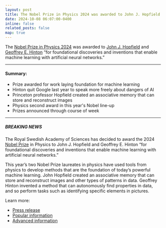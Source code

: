 ```yaml
---
layout: post
title: The Nobel Prize in Physics 2024 was awarded to John J. Hopfield and Geoffrey E. Hinton
date: 2024-10-08 06:07:00-0400
inline: false
related_posts: false
map: true
---
```


The [Nobel Prize in Physics 2024](https://www.nobelprize.org/prizes/physics/2024/summary/) was awarded to [John J. Hopfield](https://x.com/HopfieldJohn) and [Geoffrey E. Hinton](https://x.com/geoffreyhinton?lang=en) “for foundational discoveries and inventions that enable machine learning with artificial neural networks.”

--- 

#### Summary:
<ul>
    <li>Prize awarded for work laying foundation for machine learning</li>
    <li>Hinton quit Google last year to speak more freely about dangers of AI</li>
    <li>Princeton professor Hopfield created an associative memory that can store and reconstruct images</li>
    <li>Physics second award in this year's Nobel line-up</li>
    <li>Prizes announced through course of week</li>
</ul>

--- 

##### BREAKING NEWS

The Royal Swedish Academy of Sciences has decided to award the 2024 [Nobel Prize](https://x.com/NobelPrize) in Physics to John J. Hopfield and Geoffrey E. Hinton “for foundational discoveries and inventions that enable machine learning with artificial neural networks.”

This year’s two Nobel Prize laureates in physics have used tools from physics to develop methods that are the foundation of today’s powerful machine learning. John Hopfield created an associative memory that can store and reconstruct images and other types of patterns in data. Geoffrey Hinton invented a method that can autonomously find properties in data, and so perform tasks such as identifying specific elements in pictures.

Learn more:
- [Press release](https://bit.ly/4diXSfz)
- [Popular information](https://bit.ly/4gK57jl)
- [Advanced information](https://bit.ly/4egLrly)
